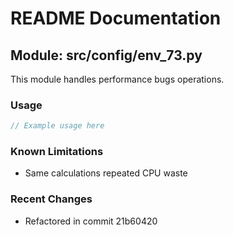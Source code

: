 # README Documentation

## Module: src/config/env_73.py

This module handles performance bugs operations.

### Usage

```javascript
// Example usage here
```

### Known Limitations

- Same calculations repeated CPU waste

### Recent Changes

- Refactored in commit 21b60420
